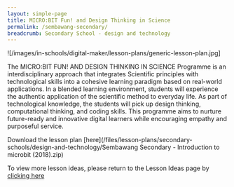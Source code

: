 ```yaml
---
layout: simple-page
title: MICRO:BIT Fun! and Design Thinking in Science
permalink: /sembawang-secondary/
breadcrumb: Secondary School - design and technology
---
```


![/images/in-schools/digital-maker/lesson-plans/generic-lesson-plan.jpg]

The MICRO:BIT FUN! AND DESIGN THINKING IN SCIENCE Programme is an interdisciplinary approach that integrates Scientific principles with technological skills into a cohesive learning paradigm based on real-world applications. In a blended learning environment, students will experience the authentic application of the scientific method to everyday life. As part of technological knowledge, the students will pick up design thinking, computational thinking, and coding skills. This programme aims to nurture future-ready and innovative digital learners while encouraging empathy and purposeful service. 

Download the lesson plan [here](/files/lesson-plans/secondary-schools/design-and-technology/Sembawang Secondary - Introduction to microbit (2018).zip)

To view more lesson ideas, please return to the Lesson Ideas page by [clicking here](/in-schools/digital-maker/lesson-ideas-secondary/)

